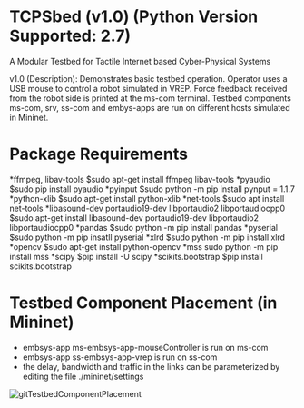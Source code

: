 # TCPSbed (v1.0) (Python Version Supported: 2.7)
A Modular Testbed for Tactile Internet based Cyber-Physical Systems

v1.0 (Description): Demonstrates basic testbed operation. Operator uses a USB mouse to control a robot simulated in VREP. Force feedback received from the robot side is printed at the ms-com terminal. Testbed components ms-com, srv, ss-com and embys-apps are run on different  hosts simulated in Mininet.

# Package Requirements
*ffmpeg, libav-tools $sudo apt-get install ffmpeg libav-tools
*pyaudio $sudo pip install pyaudio
*pyinput $sudo python -m pip install pynput = 1.1.7 
*python-xlib $sudo apt-get install  python-xlib
*net-tools $sudo apt install net-tools
*libasound-dev portaudio19-dev libportaudio2 libportaudiocpp0 $sudo apt-get install libasound-dev portaudio19-dev libportaudio2 libportaudiocpp0
*pandas $sudo python -m pip install pandas
*pyserial $sudo python -m pip insatll pyserial
*xlrd $sudo python -m pip install xlrd
*opencv $sudo apt-get install python-opencv
*mss sudo python -m pip install mss
*scipy $pip install -U scipy
*scikits.bootstrap $pip install scikits.bootstrap

# Testbed Component Placement (in Mininet)
- embsys-app ms-embsys-app-mouseController is run on ms-com
- embsys-app ss-embsys-app-vrep is run on ss-com
- the delay, bandwidth and traffic in the links can be parameterized by editing the file ./mininet/settings

![gitTestbedComponentPlacement](https://user-images.githubusercontent.com/48801729/75961647-65b4e900-5ee8-11ea-8c83-7cf4760f2347.png)

